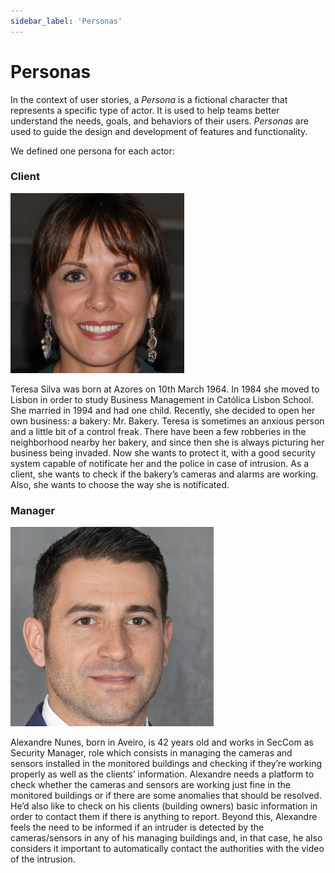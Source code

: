 ```yaml
---
sidebar_label: 'Personas'
---
```


# Personas

In the context of user stories, a *Persona* is a fictional character that represents a specific type of actor. It is used to help teams better understand the needs, goals, and behaviors of their users. *Personas* are used to guide the design and development of features and functionality.

We defined one persona for each actor:


### **Client**
![Teresa Silva](../../static/img/teresa.png)


Teresa Silva was born at Azores on 10th March 1964. In 1984 she moved to Lisbon in order to study Business Management in Católica Lisbon School. She married in 1994 and had one child. Recently, she decided to open her own business: a bakery: Mr. Bakery. Teresa is sometimes an anxious person and a little bit of a control freak. There have been a few robberies in the neighborhood nearby her bakery, and since then she is always picturing her business being invaded. Now she wants to protect it, with a good security system capable of notificate her and the police in case of intrusion. As a client, she wants to check if the bakery’s cameras and alarms are working. Also, she wants to choose the way she is notificated.


### **Manager**
![Alexandre Nunes](../../static/img/alex.png)

Alexandre Nunes, born in Aveiro, is 42 years old and works in SecCom as Security Manager, role which consists in managing the cameras and sensors installed in the monitored buildings and checking if they’re working properly as well as the clients’ information.
Alexandre needs a platform to check whether the cameras and sensors are working just fine in the monitored buildings or if there are some anomalies that should be resolved. He’d also like to check on his clients (building owners) basic information in order to contact them if there is anything to report.
Beyond this, Alexandre feels the need to be informed if an intruder is detected by the cameras/sensors in any of his managing buildings and, in that case, he also considers it important to automatically contact the authorities with the video of the intrusion.
